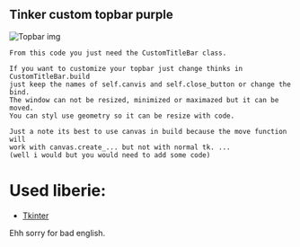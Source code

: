 ## Tinker custom topbar purple

![Topbar img](https://github.com/Insocz/Tkinter_custom_topbar_purple/blob/master/Custom_topbar.png)

    From this code you just need the CustomTitleBar class.

    If you want to customize your topbar just change thinks in CustomTitleBar.build
    just keep the names of self.canvis and self.close_button or change the bind.
    The window can not be resized, minimized or maximazed but it can be moved.
    You can styl use geometry so it can be resize with code.

    Just a note its best to use canvas in build because the move function will
    work with canvas.create_... but not with normal tk. ... 
    (well i would but you would need to add some code)

# Used liberie:
* [Tkinter](https://docs.python.org/3/library/tkinter.html)

Ehh sorry for bad english.